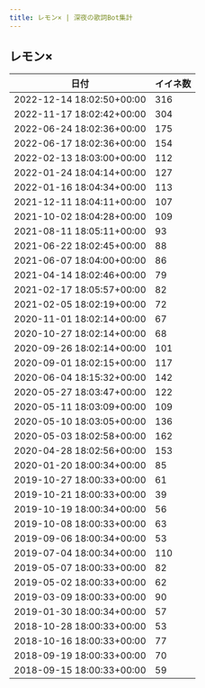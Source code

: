 ```yaml
---
title: レモン× | 深夜の歌詞Bot集計
---
```

## レモン×

|日付|イイネ数|
|-|-|
|2022-12-14 18:02:50+00:00|316|
|2022-11-17 18:02:42+00:00|304|
|2022-06-24 18:02:36+00:00|175|
|2022-06-17 18:02:36+00:00|154|
|2022-02-13 18:03:00+00:00|112|
|2022-01-24 18:04:14+00:00|127|
|2022-01-16 18:04:34+00:00|113|
|2021-12-11 18:04:11+00:00|107|
|2021-10-02 18:04:28+00:00|109|
|2021-08-11 18:05:11+00:00|93|
|2021-06-22 18:02:45+00:00|88|
|2021-06-07 18:04:00+00:00|86|
|2021-04-14 18:02:46+00:00|79|
|2021-02-17 18:05:57+00:00|82|
|2021-02-05 18:02:19+00:00|72|
|2020-11-01 18:02:14+00:00|67|
|2020-10-27 18:02:14+00:00|68|
|2020-09-26 18:02:14+00:00|101|
|2020-09-01 18:02:15+00:00|117|
|2020-06-04 18:15:32+00:00|142|
|2020-05-27 18:03:47+00:00|122|
|2020-05-11 18:03:09+00:00|109|
|2020-05-10 18:03:05+00:00|136|
|2020-05-03 18:02:58+00:00|162|
|2020-04-28 18:02:56+00:00|153|
|2020-01-20 18:00:34+00:00|85|
|2019-10-27 18:00:33+00:00|61|
|2019-10-21 18:00:33+00:00|39|
|2019-10-19 18:00:34+00:00|56|
|2019-10-08 18:00:33+00:00|63|
|2019-09-06 18:00:34+00:00|53|
|2019-07-04 18:00:34+00:00|110|
|2019-05-07 18:00:33+00:00|82|
|2019-05-02 18:00:33+00:00|62|
|2019-03-09 18:00:33+00:00|90|
|2019-01-30 18:00:34+00:00|57|
|2018-10-28 18:00:33+00:00|53|
|2018-10-16 18:00:33+00:00|77|
|2018-09-19 18:00:33+00:00|70|
|2018-09-15 18:00:33+00:00|59|

